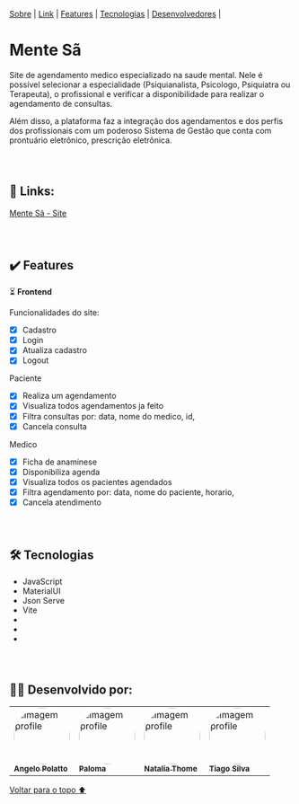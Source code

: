 <p id= "voltar"></p>

<p>
<a href="#sobre">Sobre</a> |
<a href="#links">Link</a> |
<a href="#features">Features</a> |
<a href="#tecnologias">Tecnologias</a> |
<a href="#desenvolvedores">Desenvolvedores</a> |
</p>

<h1 id="sobre">Mente Sã</h1>

<p>Site de agendamento medico especializado na saude mental. Nele é possível selecionar a especialidade (Psiquianalista, Psicologo, Psiquiatra ou Terapeuta), o profissional e verificar a disponibilidade para realizar o agendamento de consultas. 

Além disso, a plataforma faz a integração dos agendamentos e dos perfis dos profissionais com um poderoso Sistema de Gestão que conta com prontuário eletrônico, prescrição eletrônica. </p>
<br>

#

<h2 id="links">🔗 Links:</h2>

<a href="https://documenter.getpostman.com/view/20352321/VUjMq7CW">Mente Sã - Site</a>

<br>

#
<h2 id="features">✔️ Features</h2>

⏳ <b>Frontend</b>

<p>Funcionalidades do site:</p>

- [x] Cadastro
- [x] Login
- [x] Atualiza cadastro
- [x] Logout

Paciente
- [x] Realiza um agendamento
- [x] Visualiza todos agendamentos ja feito
- [x] Filtra consultas por: data, nome do medico, id, 
- [x] Cancela consulta 

Medico
- [x] Ficha de anaminese
- [x] Disponibiliza agenda
- [x] Visualiza todos os pacientes agendados
- [x] Filtra agendamento por: data, nome do paciente, horario, 
- [x] Cancela atendimento

<br>

#

<h2 id="tecnologias">🛠 Tecnologias</h2>

- JavaScript
- MaterialUI
- Json Serve
- Vite
- 
- 
-

<br>

#
<h2 id="desenvolvedores">👩‍💻 Desenvolvido por:</h2>
<table>         
<td><a href="https://github.com/devpolatto"><img style="border-radius: 50%;" src="" width="100px;" alt="Imagem profile"/><br /><sub><b>Angelo Polatto</b></sub></a><br /> 

<td><a href="https://github.com/NataliaThome"><img style="border-radius: 50%;" src="" width="100px;" alt="Imagem profile"/><br /><sub><b>Paloma</b></sub></a><br /> 

<td><a href="https://github.com/plmsz"><img style="border-radius: 50%;" src="" width="100px;" alt="Imagem profile"/><br /><sub><b>Natalia Thome</b></sub></a><br /> 

<td><a href="https://github.com/tiagoss-cubos"><img style="border-radius: 50%;" src="" width="100px;" alt="Imagem profile"/><br /><sub><b>Tiago Silva</b></sub></a><br /> 

</table>

<a href="#voltar">Voltar para o topo ⬆️</a>